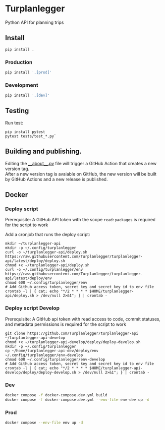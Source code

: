 # Turplanlegger
Python API for planning trips

## Install
```bash
pip install .
```

### Production
```bash
pip install '.[prod]'
```

### Development
```bash
pip install '.[dev]'
```

## Testing
Run test:
```
pip install pytest
pytest tests/test_*.py`
```

## Building and publishing.
Editing the [\_\_about__.py](turplanlegger/__about__.py) file will trigger a GitHub Action that creates a new version tag.  
After a new version tag is avaiable on GitHub, the new version will be built by GitHub Actions and a new release is published.

## Docker

### Deploy script
Prerequisite: A GitHub API token with the scope `read:packages` is required for the script to work

Add a cronjob that runs the deploy script:
```console
mkdir ~/turplanlegger-api
mkdir -p ~/.config/turplanlegger
curl -o ~/turplanlegger-api/deploy.sh https://raw.githubusercontent.com/Turplanlegger/turplanlegger-api/latest/deploy/deploy.sh
chmod +x ~/turplanlegger-api/deploy.sh
curl -o ~/.config/turplanlegger/env https://raw.githubusercontent.com/Turplanlegger/turplanlegger-api/latest/deploy/env
chmod 600 ~/.config/turplanlegger/env
# Add Github access token, secret key and secret key id to env file
crontab -l | { cat; echo "*/2 * * * * $HOME/turplanlegger-api/deploy.sh > /dev/null 2>&1"; } | crontab -
```

### Deploy script Develop
Prerequisite: A GitHub api token with read access to code, commit statuses, and metadata permissions is required for the script to work  

```console
git clone https://github.com/Turplanlegger/turplanlegger-api ~/turplanlegger-api-develop
chmod +x ~/turplanlegger-api-develop/deploy/deploy-develop.sh
mkdir -p ~/.config/turplanlegger
cp ~/home/turplanlegger-api-dev/deploy/env ~/.config/turplanlegger/env-develop
chmod 600 ~/.config/turplanlegger/env-develop
# Add Github access token, secret key and secret key id to env file
crontab -l | { cat; echo "*/2 * * * * $HOME/turplanlegger-api-develop/deploy/deploy-develop.sh > /dev/null 2>&1"; } | crontab -

```

### Dev
```bash
docker compose -f docker-compose.dev.yml build
docker compose -f docker-compose.dev.yml --env-file env-dev up -d
```

### Prod
```bash
docker compose --env-file env up -d
```
